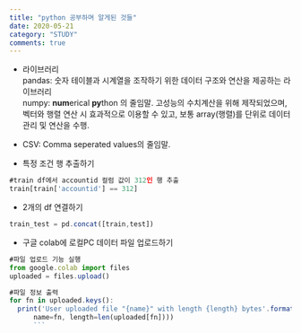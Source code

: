 ```yaml
---
title: "python 공부하며 알게된 것들"
date: 2020-05-21
category: "STUDY"
comments: true
---
```


* 라이브러리  
pandas: 숫자 테이블과 시계열을 조작하기 위한 데이터 구조와 연산을 제공하는 라이브러리  
numpy: **num**erical **py**thon 의 줄임말. 고성능의 수치계산을 위해 제작되었으며, 벡터와 행렬 연산 시 효과적으로 이용할 수 있고, 보통 array(행렬)를 단위로 데이터 관리 및 연산을 수행.  


* CSV: Comma seperated values의 줄임말.  


* 특정 조건 행 추출하기 
```javascript
#train df에서 accountid 컬럼 값이 312인 행 추출  
train[train['accountid'] == 312]  
```

* 2개의 df 연결하기
```javascript
train_test = pd.concat([train,test])
```

* 구글 colab에 로컬PC 데이터 파일 업로드하기    
```javascript
#파일 업로드 기능 실행
from google.colab import files
uploaded = files.upload()

#파일 정보 출력
for fn in uploaded.keys():
  print('User uploaded file "{name}" with length {length} bytes'.format(
      name=fn, length=len(uploaded[fn])))
      ```

